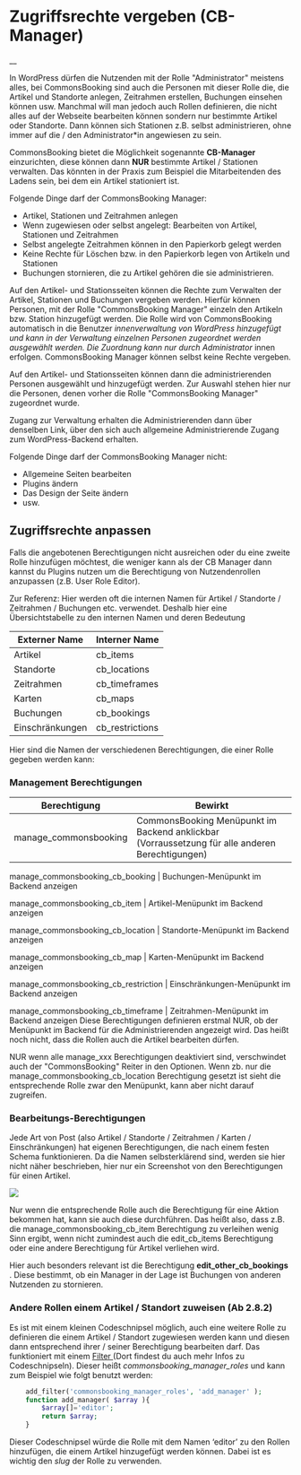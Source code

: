 #  Zugriffsrechte vergeben (CB-Manager)

__

In WordPress dürfen die Nutzenden mit der Rolle "Administrator" meistens
alles, bei CommonsBooking sind auch die Personen mit dieser Rolle die, die
Artikel und Standorte anlegen, Zeitrahmen erstellen, Buchungen einsehen können
usw. Manchmal will man jedoch auch Rollen definieren, die nicht alles auf der
Webseite bearbeiten können sondern nur bestimmte Artikel oder Standorte. Dann
können sich Stationen z.B. selbst administrieren, ohne immer auf die / den
Administrator*in angewiesen zu sein.

CommonsBooking bietet die Möglichkeit sogenannte **CB-Manager** einzurichten,
diese können dann **NUR** bestimmte Artikel / Stationen verwalten. Das könnten
in der Praxis zum Beispiel die Mitarbeitenden des Ladens sein, bei dem ein
Artikel stationiert ist.

Folgende Dinge darf der CommonsBooking Manager:

  * Artikel, Stationen und Zeitrahmen anlegen
  * Wenn zugewiesen oder selbst angelegt: Bearbeiten von Artikel, Stationen und Zeitrahmen
  * Selbst angelegte Zeitrahmen können in den Papierkorb gelegt werden
  * Keine Rechte für Löschen bzw. in den Papierkorb legen von Artikeln und Stationen
  * Buchungen stornieren, die zu Artikel gehören die sie administrieren.

Auf den Artikel- und Stationsseiten können die Rechte zum Verwalten der
Artikel, Stationen und Buchungen vergeben werden. Hierfür können Personen, mit
der Rolle "CommonsBooking Manager" einzeln den Artikeln bzw. Station
hinzugefügt werden. Die Rolle wird von CommonsBooking automatisch in die
Benutzer _innenverwaltung von WordPress hinzugefügt und kann in der Verwaltung
einzelnen Personen zugeordnet werden ausgewählt werden. Die Zuordnung kann nur
durch Administrator_ innen erfolgen. CommonsBooking Manager können selbst
keine Rechte vergeben.

Auf den Artikel- und Stationsseiten können dann die administrierenden Personen
ausgewählt und hinzugefügt werden. Zur Auswahl stehen hier nur die Personen,
denen vorher die Rolle "CommonsBooking Manager" zugeordnet wurde.

Zugang zur Verwaltung erhalten die Administrierenden dann über denselben Link,
über den sich auch allgemeine Administrierende Zugang zum WordPress-Backend
erhalten.

Folgende Dinge darf der CommonsBooking Manager nicht:

  * Allgemeine Seiten bearbeiten
  * Plugins ändern
  * Das Design der Seite ändern
  * usw.

##  Zugriffsrechte anpassen

Falls die angebotenen Berechtigungen nicht ausreichen oder du eine zweite
Rolle hinzufügen möchtest, die weniger kann als der CB Manager dann kannst du
Plugins nutzen um die Berechtigung von Nutzendenrollen anzupassen (z.B. User
Role Editor).

Zur Referenz: Hier werden oft die internen Namen für Artikel / Standorte /
Zeitrahmen / Buchungen etc. verwendet. Deshalb hier eine Übersichtstabelle zu
den internen Namen und deren Bedeutung

**Externer Name** |  **Interner Name**
---|---
Artikel  |  cb_items
Standorte  |  cb_locations
Zeitrahmen  |  cb_timeframes
Karten  |  cb_maps
Buchungen  |  cb_bookings
Einschränkungen  |  cb_restrictions



Hier sind die Namen der verschiedenen Berechtigungen, die einer Rolle gegeben
werden kann:

###  Management Berechtigungen

**Berechtigung** |  **Bewirkt**
---|---
manage_commonsbooking  |  CommonsBooking Menüpunkt im Backend anklickbar (Vorraussetzung für alle anderen Berechtigungen)

manage_commonsbooking_cb_booking  |  Buchungen-Menüpunkt im Backend anzeigen

manage_commonsbooking_cb_item  |  Artikel-Menüpunkt im Backend anzeigen

manage_commonsbooking_cb_location  |  Standorte-Menüpunkt im Backend anzeigen

manage_commonsbooking_cb_map  |  Karten-Menüpunkt im Backend anzeigen

manage_commonsbooking_cb_restriction  |  Einschränkungen-Menüpunkt im Backend anzeigen

manage_commonsbooking_cb_timeframe  |  Zeitrahmen-Menüpunkt im Backend anzeigen
Diese Berechtigungen definieren erstmal NUR, ob der Menüpunkt im Backend für
die Administrierenden angezeigt wird. Das heißt noch nicht, dass die Rollen
auch die Artikel bearbeiten dürfen.

NUR wenn alle manage_xxx Berechtigungen deaktiviert sind, verschwindet auch
der "CommonsBooking" Reiter in den Optionen. Wenn zb. nur die
manage_commonsbooking_cb_location Berechtigung gesetzt ist sieht die
entsprechende Rolle zwar den Menüpunkt, kann aber nicht darauf zugreifen.

###  Bearbeitungs-Berechtigungen

Jede Art von Post (also Artikel / Standorte / Zeitrahmen / Karten /
Einschränkungen) hat eigenen Berechtigungen, die nach einem festen Schema
funktionieren. Da die Namen selbsterklärend sind, werden sie hier nicht näher
beschrieben, hier nur ein Screenshot von den Berechtigungen für einen Artikel.

![](/img/2d6feefe59ddd3bb9e59ea4a0789488f.png)

Nur wenn die entsprechende Rolle auch die Berechtigung für eine Aktion
bekommen hat, kann sie auch diese durchführen. Das heißt also, dass z.B. die
manage_commonsbooking_cb_item Berechtigung zu verleihen wenig Sinn ergibt,
wenn nicht zumindest auch die edit_cb_items Berechtigung oder eine andere
Berechtigung für Artikel verliehen wird.

Hier auch besonders relevant ist die Berechtigung **edit_other_cb_bookings** .
Diese bestimmt, ob ein Manager in der Lage ist Buchungen von anderen Nutzenden
zu stornieren.

###  Andere Rollen einem Artikel / Standort zuweisen (Ab 2.8.2)

Es ist mit einem kleinen Codeschnipsel möglich, auch eine weitere Rolle zu
definieren die einem Artikel / Standort zugewiesen werden kann und diesen dann
entsprechend ihrer / seiner Berechtigung bearbeiten darf. Das funktioniert mit
einem [ Filter ](/dokumentation/einstellungen/hooks-und-filter/) (Dort findest du auch
mehr Infos zu Codeschnipseln). Dieser heißt _commonsbooking_manager_roles_ und
kann zum Beispiel wie folgt benutzt werden:

```php
    add_filter('commonsbooking_manager_roles', 'add_manager' );
    function add_manager( $array ){
        $array[]='editor';
        return $array;
    }
```

Dieser Codeschnipsel würde die Rolle mit dem Namen ‘editor’ zu den Rollen
hinzufügen, die einem Artikel hinzugefügt werden können. Dabei ist es wichtig
den _slug_ der Rolle zu verwenden.

